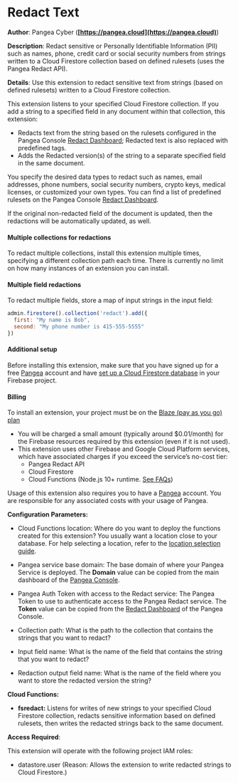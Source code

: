 # Redact Text

**Author**: Pangea Cyber (**[https://pangea.cloud](https://pangea.cloud)**)

**Description**: Redact sensitive or Personally Identifiable Information (PII) such as names, phone, credit card or social security numbers from strings written to a Cloud Firestore collection based on defined rulesets (uses the Pangea Redact API).



**Details**: Use this extension to redact sensitive text from strings (based on defined rulesets) written to a Cloud Firestore collection.

This extension listens to your specified Cloud Firestore collection. If you add a string to a specified field in any document within that collection, this extension:

- Redacts text from the string based on the rulesets configured in the Pangea Console [Redact Dashboard](https://console.pangea.cloud/service/redact); Redacted text is also replaced with predefined tags.  
- Adds the Redacted version(s) of the string to a separate specified field in the same document.

You specify the desired data types to redact such as names, email addresses, phone numbers, social security numbers, crypto keys, medical licenses, or customized your own types. You can find a list of predefined rulesets on the Pangea Console [Redact Dashboard](https://console.pangea.cloud/service/redact).

If the original non-redacted field of the document is updated, then the redactions will be automatically updated, as well.

#### Multiple collections for redactions

To redact multiple collections, install this extension multiple times, specifying a different
collection path each time. There is currently no limit on how many instances of an extension you
can install.

#### Multiple field redactions

To redact multiple fields, store a map of input strings in the input field:

```js
admin.firestore().collection('redact').add({
  first: "My name is Bob",
  second: "My phone number is 415-555-5555"
})
```

#### Additional setup

Before installing this extension, make sure that you have signed up for a free [Pangea](https://pangea.cloud/signup?utm_medium=google-marketplace&utm_source=marketplace&utm_campaign=firebase-extension-redact) account and have [set up a Cloud Firestore database](https://firebase.google.com/docs/firestore/quickstart) in your Firebase project.

#### Billing
To install an extension, your project must be on the [Blaze (pay as you go) plan](https://firebase.google.com/pricing)

- You will be charged a small amount (typically around $0.01/month) for the Firebase resources required by this extension (even if it is not used).
- This extension uses other Firebase and Google Cloud Platform services, which have associated charges if you exceed the service’s no-cost tier:
  - Pangea Redact API
  - Cloud Firestore
  - Cloud Functions (Node.js 10+ runtime. [See FAQs](https://firebase.google.com/support/faq#extensions-pricing))

Usage of this extension also requires you to have a [Pangea](https://pangea.cloud/signup?utm_medium=google-marketplace&utm_source=marketplace&utm_campaign=firebase-extension-redact) account. You are responsible for any associated costs with your usage of Pangea.




**Configuration Parameters:**

* Cloud Functions location: Where do you want to deploy the functions created for this extension? You usually want a location close to your database. For help selecting a location, refer to the [location selection guide](https://firebase.google.com/docs/functions/locations).

* Pangea service base domain: The base domain of where your Pangea Service is deployed. The **Domain** value can be copied from the main dashboard of the [Pangea Console](https://console.pangea.cloud).


* Pangea Auth Token with access to the Redact service: The Pangea Token to use to authenticate access to the Pangea Redact service. The **Token** value can be copied from the [Redact Dashboard](https://console.pangea.cloud/service/redact) of the Pangea Console.


* Collection path: What is the path to the collection that contains the strings that you want to redact?


* Input field name: What is the name of the field that contains the string that you want to redact?


* Redaction output field name: What is the name of the field where you want to store the redacted version the string?




**Cloud Functions:**

* **fsredact:** Listens for writes of new strings to your specified Cloud Firestore collection, redacts sensitive information based on defined rulesets, then writes the redacted strings back to the same document.



**Access Required**:



This extension will operate with the following project IAM roles:

* datastore.user (Reason: Allows the extension to write redacted strings to Cloud Firestore.)
